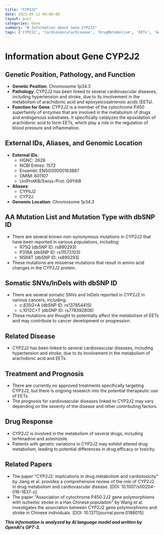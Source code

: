 ```yaml
---
title: "CYP2J2"
date: 2023-05-12 00:00:00
layout: post
categories: Gene
summary: "# Information about Gene CYP2J2"
tags: ['CYP2J2', 'CardiovascularDisease', 'DrugMetabolism', 'EETs', 'GeneticVariations', 'SomaticMutations', 'Stroke', 'TherapeuticTargets']
---
```


# Information about Gene CYP2J2

## Genetic Position, Pathology, and Function
- **Genetic Position**: Chromosome 1p34.3
- **Pathology**: CYP2J2 has been linked to several cardiovascular diseases, including hypertension and stroke, due to its involvement in the metabolism of arachidonic acid and epoxyeicosatrienoic acids (EETs).
- **Function for Gene**: CYP2J2 is a member of the cytochrome P450 superfamily of enzymes that are involved in the metabolism of drugs and endogenous substrates. It specifically catalyzes the epoxidation of arachidonic acid to form EETs, which play a role in the regulation of blood pressure and inflammation.


## External IDs, Aliases, and Genomic Location
- **External IDs**: 
    - HGNC: 2628
    - NCBI Entrez: 1572
    - Ensembl: ENSG00000163887
    - OMIM: 601107
    - UniProtKB/Swiss-Prot: Q9Y4I8
- **Aliases**: 
    - CYPIIJ2
    - CYP2J
- **Genomic Location**: Chromosome 1p34.3


## AA Mutation List and Mutation Type with dbSNP ID
- There are several known non-synonymous mutations in CYP2J2 that have been reported in various populations, including:
    - R75Q (dbSNP ID: rs890293)
    - P316A (dbSNP ID: rs11572103)
    - N568T (dbSNP ID: rs890293)
- These mutations are missense mutations that result in amino acid changes in the CYP2J2 protein.


## Somatic SNVs/InDels with dbSNP ID
- There are several somatic SNVs and InDels reported in CYP2J2 in various cancers, including:
    - c.835G>A (dbSNP ID: rs137854415)
    - c.1012C>T (dbSNP ID: rs778392806)
- These mutations are thought to potentially affect the metabolism of EETs and may contribute to cancer development or progression.


## Related Disease
- CYP2J2 has been linked to several cardiovascular diseases, including hypertension and stroke, due to its involvement in the metabolism of arachidonic acid and EETs.


## Treatment and Prognosis
- There are currently no approved treatments specifically targeting CYP2J2, but there is ongoing research into the potential therapeutic use of EETs. 
- The prognosis for cardiovascular diseases linked to CYP2J2 may vary depending on the severity of the disease and other contributing factors.


## Drug Response
- CYP2J2 is involved in the metabolism of several drugs, including terfenadine and astemizole. 
- Patients with genetic variations in CYP2J2 may exhibit altered drug metabolism, leading to potential differences in drug efficacy or toxicity.


## Related Papers
- The paper "CYP2J2: implications in drug metabolism and cardiotoxicity" by Jiang et al. provides a comprehensive review of the role of CYP2J2 in drug metabolism and cardiovascular disease. [DOI: 10.1007/s00204-016-1837-z]
- The paper "Association of cytochrome P450 2J2 gene polymorphisms with ischemic stroke in a Han Chinese population" by Wang et al. investigates the association between CYP2J2 gene polymorphisms and stroke in Chinese individuals. [DOI: 10.1371/journal.pone.0188015]

**_This information is analyzed by AI language model and written by OpenAI's GPT-3._**